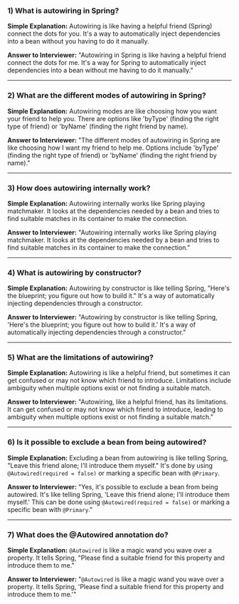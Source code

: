 ### 1) What is autowiring in Spring?

**Simple Explanation:**
Autowiring is like having a helpful friend (Spring) connect the dots for you. It's a way to automatically inject dependencies into a bean without you having to do it manually.

**Answer to Interviewer:**
"Autowiring in Spring is like having a helpful friend connect the dots for me. It's a way for Spring to automatically inject dependencies into a bean without me having to do it manually."

---

### 2) What are the different modes of autowiring in Spring?

**Simple Explanation:**
Autowiring modes are like choosing how you want your friend to help you. There are options like 'byType' (finding the right type of friend) or 'byName' (finding the right friend by name).

**Answer to Interviewer:**
"The different modes of autowiring in Spring are like choosing how I want my friend to help me. Options include 'byType' (finding the right type of friend) or 'byName' (finding the right friend by name)."

---

### 3) How does autowiring internally work?

**Simple Explanation:**
Autowiring internally works like Spring playing matchmaker. It looks at the dependencies needed by a bean and tries to find suitable matches in its container to make the connection.

**Answer to Interviewer:**
"Autowiring internally works like Spring playing matchmaker. It looks at the dependencies needed by a bean and tries to find suitable matches in its container to make the connection."

---

### 4) What is autowiring by constructor?

**Simple Explanation:**
Autowiring by constructor is like telling Spring, "Here's the blueprint; you figure out how to build it." It's a way of automatically injecting dependencies through a constructor.

**Answer to Interviewer:**
"Autowiring by constructor is like telling Spring, 'Here's the blueprint; you figure out how to build it.' It's a way of automatically injecting dependencies through a constructor."

---

### 5) What are the limitations of autowiring?

**Simple Explanation:**
Autowiring is like a helpful friend, but sometimes it can get confused or may not know which friend to introduce. Limitations include ambiguity when multiple options exist or not finding a suitable match.

**Answer to Interviewer:**
"Autowiring, like a helpful friend, has its limitations. It can get confused or may not know which friend to introduce, leading to ambiguity when multiple options exist or not finding a suitable match."

---

### 6) Is it possible to exclude a bean from being autowired?

**Simple Explanation:**
Excluding a bean from autowiring is like telling Spring, "Leave this friend alone; I'll introduce them myself." It's done by using `@Autowired(required = false)` or marking a specific bean with `@Primary`.

**Answer to Interviewer:**
"Yes, it's possible to exclude a bean from being autowired. It's like telling Spring, 'Leave this friend alone; I'll introduce them myself.' This can be done using `@Autowired(required = false)` or marking a specific bean with `@Primary`."

---

### 7) What does the @Autowired annotation do?

**Simple Explanation:**
`@Autowired` is like a magic wand you wave over a property. It tells Spring, "Please find a suitable friend for this property and introduce them to me."

**Answer to Interviewer:**
"`@Autowired` is like a magic wand you wave over a property. It tells Spring, 'Please find a suitable friend for this property and introduce them to me.'"
